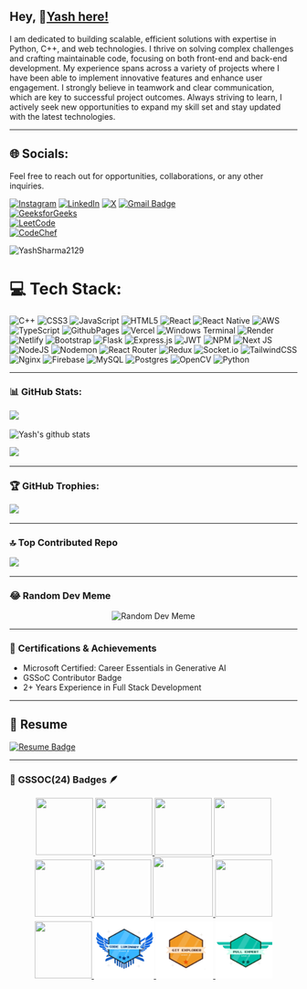 ## Hey, 👋[Yash here!](https://yash-nebula.vercel.app/) 


I am dedicated to building scalable, efficient solutions with expertise in Python, C++, and web technologies. I thrive on solving complex challenges and crafting maintainable code, focusing on both front-end and back-end development. My experience spans across a variety of projects where I have been able to implement innovative features and enhance user engagement. I strongly believe in teamwork and clear communication, which are key to successful project outcomes. Always striving to learn, I actively seek new opportunities to expand my skill set and stay updated with the latest technologies.

---

## 🌐 Socials:

Feel free to reach out for opportunities, collaborations, or any other inquiries.

[![Instagram](https://img.shields.io/badge/Instagram-%23E4405F.svg?logo=Instagram&logoColor=white)](https://instagram.com/yasshsharmaa) [![LinkedIn](https://img.shields.io/badge/LinkedIn-%230077B5.svg?logo=linkedin&logoColor=white)](https://www.linkedin.com/in/yash-sharma-a7a074236/) [![X](https://img.shields.io/badge/X-black.svg?logo=X&logoColor=white)](https://x.com/YashSharma_21)  [![Gmail Badge](https://img.shields.io/badge/-yash25578@gmail.com-c14438?style=flat-square&logo=Gmail&logoColor=white&link=mailto:yash25578@gmail.com)](mailto:yash25578@gmail.com)  
[![GeeksforGeeks](https://img.shields.io/badge/GeeksforGeeks-%230A9F3D.svg?logo=GeeksforGeeks&logoColor=white)](https://www.geeksforgeeks.org/user/yash2c6wf/)  
[![LeetCode](https://img.shields.io/badge/LeetCode-%23FFA116.svg?logo=LeetCode&logoColor=white)](https://leetcode.com/u/lucas_legend/)  
[![CodeChef](https://img.shields.io/badge/CodeChef-%23CC8D00.svg?logo=CodeChef&logoColor=white)](https://www.codechef.com/users/lucas_legand)



<p align="left"> <img src="https://komarev.com/ghpvc/?username=YashSharma2129" alt="YashSharma2129" /> </p>




# 💻 Tech Stack:
![C++](https://img.shields.io/badge/c++-%2300599C.svg?style=flat-square&logo=c%2B%2B&logoColor=white) ![CSS3](https://img.shields.io/badge/css3-%231572B6.svg?style=flat-square&logo=css3&logoColor=white) ![JavaScript](https://img.shields.io/badge/javascript-%23323330.svg?style=flat-square&logo=javascript&logoColor=%23F7DF1E) ![HTML5](https://img.shields.io/badge/html5-%23E34F26.svg?style=flat-square&logo=html5&logoColor=white) ![React](https://img.shields.io/badge/react-%2320232a.svg?style=flat-square&logo=react&logoColor=%2361DAFB) ![React Native](https://img.shields.io/badge/react_native-%2320232a.svg?style=flat-square&logo=react&logoColor=%2361DAFB) ![AWS](https://img.shields.io/badge/AWS-%23FF9900.svg?style=flat-square&logo=amazon-aws&logoColor=white) ![TypeScript](https://img.shields.io/badge/typescript-%23007ACC.svg?style=flat-square&logo=typescript&logoColor=white) ![GithubPages](https://img.shields.io/badge/github%20pages-121013?style=flat-square&logo=github&logoColor=white) ![Vercel](https://img.shields.io/badge/vercel-%23000000.svg?style=flat-square&logo=vercel&logoColor=white) ![Windows Terminal](https://img.shields.io/badge/Windows%20Terminal-%234D4D4D.svg?style=flat-square&logo=windows-terminal&logoColor=white) ![Render](https://img.shields.io/badge/Render-%46E3B7.svg?style=flat-square&logo=render&logoColor=white) ![Netlify](https://img.shields.io/badge/netlify-%23000000.svg?style=flat-square&logo=netlify&logoColor=#00C7B7) ![Bootstrap](https://img.shields.io/badge/bootstrap-%238511FA.svg?style=flat-square&logo=bootstrap&logoColor=white) ![Flask](https://img.shields.io/badge/flask-%23000.svg?style=flat-square&logo=flask&logoColor=white) ![Express.js](https://img.shields.io/badge/express.js-%23404d59.svg?style=flat-square&logo=express&logoColor=%2361DAFB) ![JWT](https://img.shields.io/badge/JWT-black?style=flat-square&logo=JSON%20web%20tokens) ![NPM](https://img.shields.io/badge/NPM-%23CB3837.svg?style=flat-square&logo=npm&logoColor=white) ![Next JS](https://img.shields.io/badge/Next-black?style=flat-square&logo=next.js&logoColor=white) ![NodeJS](https://img.shields.io/badge/node.js-6DA55F?style=flat-square&logo=node.js&logoColor=white) ![Nodemon](https://img.shields.io/badge/NODEMON-%23323330.svg?style=flat-square&logo=nodemon&logoColor=%BBDEAD) ![React Router](https://img.shields.io/badge/React_Router-CA4245?style=flat-square&logo=react-router&logoColor=white) ![Redux](https://img.shields.io/badge/redux-%23593d88.svg?style=flat-square&logo=redux&logoColor=white) ![Socket.io](https://img.shields.io/badge/Socket.io-black?style=flat-square&logo=socket.io&badgeColor=010101) ![TailwindCSS](https://img.shields.io/badge/tailwindcss-%2338B2AC.svg?style=flat-square&logo=tailwind-css&logoColor=white) ![Nginx](https://img.shields.io/badge/nginx-%23009639.svg?style=flat-square&logo=nginx&logoColor=white) ![Firebase](https://img.shields.io/badge/Firebase-039BE5?style=flat-square&logo=Firebase&logoColor=white) ![MySQL](https://img.shields.io/badge/mysql-%2300000f.svg?style=flat-square&logo=mysql&logoColor=white) ![Postgres](https://img.shields.io/badge/postgres-%23316192.svg?style=flat-square&logo=postgresql&logoColor=white) ![OpenCV](https://img.shields.io/badge/opencv-%235C3EE8.svg?style=flat-square&logo=opencv&logoColor=white) ![Python](https://img.shields.io/badge/python-%233776AB.svg?style=flat-square&logo=python&logoColor=white)

---

### 📊 **GitHub Stats:**

<img src = "https://github-readme-stats.vercel.app/api/top-langs/?username=YashSharma2129&layout=compact">

![Yash's github stats](https://github-readme-stats.vercel.app/api?username=YashSharma2129&show_icons=true)

![](https://github-readme-streak-stats.herokuapp.com/?user=YashSharma2129&theme=dark&hide_border=false)<br/>


---

### 🏆 **GitHub Trophies:**
![](https://github-profile-trophy.vercel.app/?username=YashSharma2129&theme=darkhub&no-frame=false&no-bg=false&margin-w=4)

---


### 🔝 Top Contributed Repo
![](https://github-contributor-stats.vercel.app/api?username=YashSharma2129&limit=5&theme=dark&combine_all_yearly_contributions=true)

---

### 😂 **Random Dev Meme**

<div align="center">
  <img src="https://dz2cdn1.dzone.com/storage/temp/13990138-code-21.gif" alt="Random Dev Meme" style="height: 200px;" />
</div>

---

### 🌟 **Certifications & Achievements**

- Microsoft Certified: Career Essentials in Generative AI
- GSSoC Contributor Badge
- 2+ Years Experience in Full Stack Development
---

## 📄 Resume

[![Resume Badge](https://img.shields.io/badge/Download%20Resume-%2300C7B7.svg?style=flat-square&logo=google-drive&logoColor=white)](https://docs.google.com/document/d/1141U1UaLHTzMKk5TYBJl2fgr3AQB-FbrT4Xqd7h4aYY/edit?usp=sharing)


---

### 🏅 **GSSOC(24) Badges 🪶**

<div style='display:flex; align-items:center; gap: 10px;' align='center'>
  <a href="https://gssoc.girlscript.tech/leaderboard">
    <img src="https://raw.githubusercontent.com/GSSoC24/Postman-Challenge/main/docs/assets/Postman%20White.png" width="100px" height="100px" />
    <img src="https://raw.githubusercontent.com/GSSoC24/Postman-Challenge/main/docs/assets/1.png" width="100px" height="100px" />
    <img src="https://raw.githubusercontent.com/GSSoC24/Postman-Challenge/main/docs/assets/2.png" width="100px" height="100px" />
    <img src="https://raw.githubusercontent.com/GSSoC24/Postman-Challenge/main/docs/assets/3.png" width="100px" height="100px" />
    <img src="https://raw.githubusercontent.com/GSSoC24/Postman-Challenge/main/docs/assets/4.png" width="100px" height="100px" />
    <img src="https://raw.githubusercontent.com/GSSoC24/Postman-Challenge/main/docs/assets/5.png" width="100px" height="100px" />
    <img src="https://raw.githubusercontent.com/GSSoC24/Postman-Challenge/main/docs/assets/6.png" width="105px" height="105px" />
    <img src="https://raw.githubusercontent.com/GSSoC24/Postman-Challenge/main/docs/assets/7.png" width="100px" height="100px" />
    <img src="https://raw.githubusercontent.com/GSSoC24/Postman-Challenge/main/docs/assets/8.png" width="100px" height="100px" />
    <img src="https://raw.githubusercontent.com/GSSoC24/Contributor/refs/heads/main/assets/Code%20Luminary.png" width="105px" height="105px" />
    <img src="https://raw.githubusercontent.com/GSSoC24/Contributor/refs/heads/main/assets/Git%20Explorer.png" width="100px" height="100px" />
    <img src="https://raw.githubusercontent.com/GSSoC24/Contributor/refs/heads/main/assets/Pull%20Expert.png" width="100px" height="100px" />
  </a>
</div>
